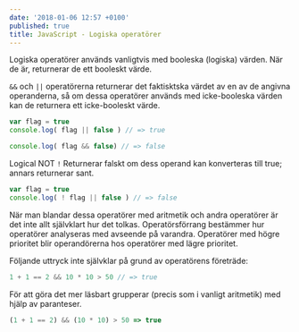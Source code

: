 ```yaml
---
date: '2018-01-06 12:57 +0100'
published: true
title: JavaScript - Logiska operatörer
---
```

Logiska operatörer används vanligtvis med booleska (logiska) värden. När de är, returnerar de ett booleskt värde.

`&&` och `||` operatörerna returnerar det faktisktska värdet av en av de angivna operanderna, så om dessa operatörer används med icke-booleska värden kan de returnera ett icke-booleskt värde.

```js
var flag = true
console.log( flag || false ) // => true

console.log( flag && false) // => false
```

Logical NOT `!` Returnerar falskt om dess operand kan konverteras till true; annars returnerar sant.

```js
var flag = true
console.log( ! flag || false ) // => false
```

När man blandar dessa operatörer med aritmetik och andra operatörer är det inte allt självklart hur det tolkas. Operatörsförrang bestämmer hur operatörer analyseras med avseende på varandra. Operatörer med högre prioritet blir operandörerna hos operatörer med lägre prioritet. 

Följande uttryck inte självklar på grund av operatörens företräde:

```js
1 + 1 == 2 && 10 * 10 > 50 // => true
```

För att göra det mer läsbart grupperar (precis som i vanligt aritmetik) med hjälp av paranteser.

```js
(1 + 1 == 2) && (10 * 10) > 50 => true
```

